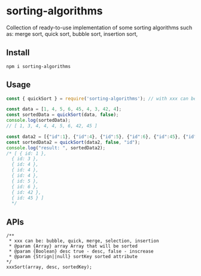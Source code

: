 # sorting-algorithms
Collection of ready-to-use implementation of some sorting algorithms such as: merge sort, quick sort, bubble sort, insertion sort,

## Install

`npm i sorting-algorithms`

## Usage

```javascript
const { quickSort } = require('sorting-algorithms'); // with xxx can be: bubble, merge, selection, insertion, quick

const data = [1, 4, 5, 6, 45, 4, 3, 42, 4];
const sortedData = quickSort(data, false);
console.log(sortedData);
// [ 1, 3, 4, 4, 4, 5, 6, 42, 45 ]

const data2 = [{"id":1}, {"id":4}, {"id":5}, {"id":6}, {"id":45}, {"id":4}, {"id":3}, {"id":42}, {"id":4}];
const sortedData2 = quickSort(data2, false, "id");
console.log("result: ", sortedData2);
/* [ { id: 1 },
  { id: 3 },
  { id: 4 },
  { id: 4 },
  { id: 4 },
  { id: 5 },
  { id: 6 },
  { id: 42 },
  { id: 45 } ]
  */
```

## APIs

```
/**
 * xxx can be: bubble, quick, merge, selection, insertion
 * @param {Array} array Array that will be sorted
 * @param {Boolean} desc true - desc, false - inscrease
 * @param {Strign||null} sortKey sorted attribute
*/
xxxSort(array, desc, sortedKey);
```